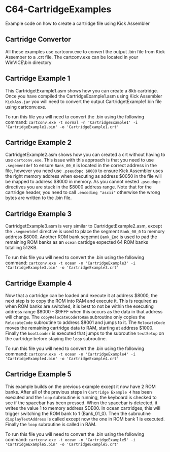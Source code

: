 # C64-CartridgeExamples
Example code on how to create a cartridge file using Kick Assembler

## Cartridge Convertor
All these examples use cartconv.exe to convert the output .bin file from Kick Assember to a .crt file. The cartconv.exe can be located in your WinVICE\bin directory

## Cartridge Example 1
This CartridgetExample1.asm shows how you can create a 8kb cartridge. Once you have compiled the CartridgeExample1.asm using Kick Assembler `KickAss.jar` you will need to convert the output CartridgetExample1.bin file using cartconv.exe.

To run this file you will need to convert the .bin using the following command: `cartconv.exe -t normal -n 'CartridgeExample1' -i 'CartridgeExample1.bin' -o 'CartridgeExample1.crt'`

## Cartridge Example 2
CartridgetExample2.asm shows how you can created a crt without having to use `cartconv.exe`. This issue with this approach is that you need to use `.segementdef` to ensure   `Bank_00_0` is located in the correct address in the file, however you need use `.pseudopc $8000` to ensure Kick Assembler uses the right memory address when executing as address $0050 in the file will be mapped to address $8000 in memory. As you cannot nested `.pseudopc` directives you are stuck in the $8000 address range. Note that for the cartridge header, you need to call `.encoding "ascii"` otherwise the wrong bytes are written to the .bin file.

## Cartridge Example 3
CartridgetExample3.asm is very similar to CartridgetExample2.asm, except the `.segmentdef` directive is used to place the segment `Bank_00_0` to memory address $8000. Another ROM bank segemnt `Bank_End` is used to pad the remaining ROM banks as an `ocean` cartidge expected 64 ROM banks totalling 512KB. 

To run this file you will need to convert the .bin using the following command: `cartconv.exe -t ocean -n 'CartridgeExample3' -i 'CartridgeExample3.bin' -o 'CartridgeExample3.crt'`

## Cartridge Example 4
Now that a cartridge can be loaded and execute it at address $8000, the next step is to copy the ROM into RAM and execute it. This is required as when ROM banks are switched, it is best to not be within the executing address range $8000 - $9FFF when this occurs as the data in that address will change. The `copyRelocateCodeToRam` subroutine only copies the `RelocateCode` subroutine to address $8001 and jumps to it. The `RelocateCode` moves the remaining cartridge data to RAM, starting at address $1000. Finally the `bootLoader` is executed that jumps to the subroutine `textSetup` on the cartridge before staying the `loop` subroutine. 

To run this file you will need to convert the .bin using the following command: `cartconv.exe -t ocean -n 'CartridgeExample4' -i 'CartridgeExample4.bin' -o 'CartridgeExample4.crt'`

## Cartridge Example 5
This example builds on the previous example except it now have 2 ROM banks. After all of the previous steps in `Cartridge Example 4` has been executed and the `loop` subroutine is running, the keyboard is checked to see if the spacebar has been pressed. When the spacebar is detected, it writes the value 1 to memory address $DE00. In ocean cartridges, this will trigger switching the ROM bank to 1 (Bank_01_0). Then the subroutine `displayTextAddress` is called except now the one in ROM bank 1 is executed. Finally the `loop` subroutine is called in RAM.

To run this file you will need to convert the .bin using the following command: `cartconv.exe -t ocean -n 'CartridgeExample5' -i 'CartridgeExample5.bin' -o 'CartridgeExample5.crt'`
